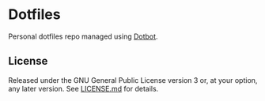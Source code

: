 Dotfiles
========

Personal dotfiles repo managed using [Dotbot][dotbot].

License
-------
Released under the GNU General Public License version 3 or, at your option, any later version.
See [LICENSE.md][license] for details.

[dotbot]: https://github.com/anishathalye/dotbot
[license]: LICENSE.md
